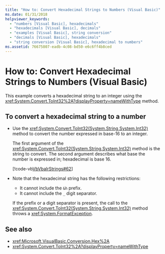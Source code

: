```yaml
---
title: "How to: Convert Hexadecimal Strings to Numbers (Visual Basic)"
ms.date: 01/31/2018
helpviewer_keywords:
  - "numbers [Visual Basic], hexadecimals"
  - "hexadecimals [Visual Basic], decimals"
  - "examples [Visual Basic], string conversion"
  - "decimals [Visual Basic], hexadecimals"
  - "string conversion [Visual Basic], hexadecimal to numbers"
ms.assetid: 76675807-eadb-4c08-bd50-e6c6ff4b8ced
---
```

# How to: Convert Hexadecimal Strings to Numbers (Visual Basic)

This example converts a hexadecimal string to an integer using the <xref:System.Convert.ToInt32%2A?displayProperty=nameWithType> method.

## To convert a hexadecimal string to a number

- Use the <xref:System.Convert.ToInt32(System.String,System.Int32)> method to convert the number expressed in base-16 to an integer.

  The first argument of the <xref:System.Convert.ToInt32(System.String,System.Int32)> method is the string to convert. The second argument describes what base the number is expressed in; hexadecimal is base 16.

  [!code-vb[VbVbalrStrings#62](~/samples/snippets/visualbasic/VS_Snippets_VBCSharp/VbVbalrStrings/VB/Class2.vb#62)]

- Note that the hexadecimal string has the following restrictions:

  - It cannot include the `&h` prefix.
  - It cannot include the `_` digit separator.

  If the prefix or a digit separator is present, the call to the <xref:System.Convert.ToInt32(System.String,System.Int32)> method throws a <xref:System.FormatException>.

## See also

- <xref:Microsoft.VisualBasic.Conversion.Hex%2A>
- <xref:System.Convert.ToInt32%2A?displayProperty=nameWithType>

